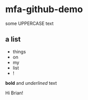 # mfa-github-demo

some UPPERCASE text

## a list
* things
* on
* my
* list
* !

**bold** and _underlined_ text

Hi Brian!
